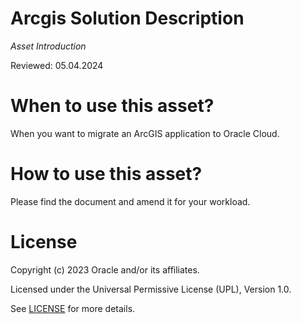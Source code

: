 # Arcgis Solution Description
 
*Asset Introduction*

Reviewed: 05.04.2024
 
# When to use this asset?
 
When you want to migrate an ArcGIS application to Oracle Cloud.
 
# How to use this asset?
 
Please find the document and amend it for your workload.
 
# License
 
Copyright (c) 2023 Oracle and/or its affiliates.
 
Licensed under the Universal Permissive License (UPL), Version 1.0.
 
See [LICENSE](https://github.com/oracle-devrel/technology-engineering/blob/folder-structure/LICENSE) for more details.
